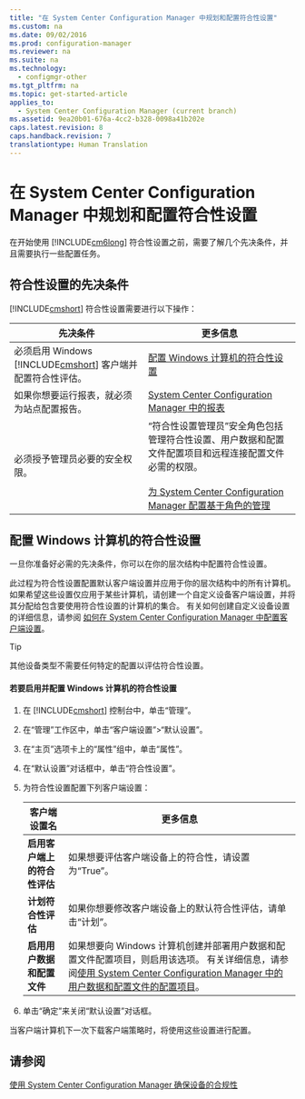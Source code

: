 ```yaml
---
title: "在 System Center Configuration Manager 中规划和配置符合性设置"
ms.custom: na
ms.date: 09/02/2016
ms.prod: configuration-manager
ms.reviewer: na
ms.suite: na
ms.technology: 
  - configmgr-other
ms.tgt_pltfrm: na
ms.topic: get-started-article
applies_to: 
  - System Center Configuration Manager (current branch)
ms.assetid: 9ea20b01-676a-4cc2-b328-0098a41b202e
caps.latest.revision: 8
caps.handback.revision: 7
translationtype: Human Translation
---
```

# 在 System Center Configuration Manager 中规划和配置符合性设置
在开始使用 [!INCLUDE[cm6long](../LocTest/includes/cm6long_md.md)] 符合性设置之前，需要了解几个先决条件，并且需要执行一些配置任务。  
  
## 符合性设置的先决条件  
 [!INCLUDE[cmshort](../LocTest/includes/cmshort_md.md)] 符合性设置需要进行以下操作：  
  
|先决条件|更多信息|  
|----------|----------|  
|必须启用 Windows [!INCLUDE[cmshort](../LocTest/includes/cmshort_md.md)] 客户端并配置符合性评估。|[配置 Windows 计算机的符合性设置](#BKMK_Configure)|  
|如果你想要运行报表，就必须为站点配置报告。|[System Center Configuration Manager 中的报表](../LocTest/Reporting-in-System-Center-Configuration-Manager.md)|  
|必须授予管理员必要的安全权限。|“符合性设置管理员”安全角色包括管理符合性设置、用户数据和配置文件配置项目和远程连接配置文件必需的权限。<br /><br /> [为 System Center Configuration Manager 配置基于角色的管理](../LocTest/Configure-role-based-administration-for-System-Center-Configuration-Manager.md)|  
  
##  <a name="BKMK_Configure"></a> 配置 Windows 计算机的符合性设置  
 一旦你准备好必需的先决条件，你可以在你的层次结构中配置符合性设置。  
  
 此过程为符合性设置配置默认客户端设置并应用于你的层次结构中的所有计算机。 如果希望这些设置仅应用于某些计算机，请创建一个自定义设备客户端设置，并将其分配给包含要使用符合性设置的计算机的集合。 有关如何创建自定义设备设置的详细信息，请参阅 [如何在 System Center Configuration Manager 中配置客户端设置](../LocTest/How-to-configure-client-settings-in-System-Center-Configuration-Manager.md)。  
  
> [!TIP]  
>  其他设备类型不需要任何特定的配置以评估符合性设置。  
  
#### 若要启用并配置 Windows 计算机的符合性设置  
  
1.  在 [!INCLUDE[cmshort](../LocTest/includes/cmshort_md.md)] 控制台中，单击“管理”。  
  
2.  在“管理”工作区中，单击“客户端设置”\>“默认设置”。  
  
3.  在“主页”选项卡上的“属性”组中，单击“属性”。  
  
4.  在“默认设置”对话框中，单击“符合性设置”。  
  
5.  为符合性设置配置下列客户端设置：  
  
    |客户端设置名|更多信息|  
    |------------|----------|  
    |**启用客户端上的符合性评估**|如果想要评估客户端设备上的符合性，请设置为“True”。|  
    |**计划符合性评估**|如果你想要修改客户端设备上的默认符合性评估，请单击“计划”。|  
    |**启用用户数据和配置文件**|如果想要向 Windows 计算机创建并部署用户数据和配置文件配置项目，则启用该选项。 有关详细信息，请参阅[使用 System Center Configuration Manager 中的用户数据和配置文件的配置项目](../LocTest/Working-with-user-data-and-profiles-configuration-items-in-System-Center-Configuration-Manager.md)。|  
  
6.  单击“确定”来关闭“默认设置”对话框。  
  
 当客户端计算机下一次下载客户端策略时，将使用这些设置进行配置。  
  
## 请参阅  
 [使用 System Center Configuration Manager 确保设备的合规性](../LocTest/Ensure-device-compliance-with-System-Center-Configuration-Manager.md)